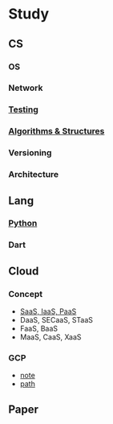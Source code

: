 # Study

## CS
### OS
### Network
### [Testing](https://github.com/AshbeeKim/cs-archive/wiki/Testing)
### [Algorithms & Structures](https://github.com/AshbeeKim/cs-archive/wiki/AlgorithmsAndStructure)
### Versioning
### Architecture


## Lang
### [Python](https://github.com/AshbeeKim/cs-archive/wiki/Python)
### Dart

## Cloud
### Concept
* [SaaS, IaaS, PaaS](https://github.com/AshbeeKim/cs-archive/wiki/Concept-SIPaaS)
* DaaS, SECaaS, STaaS
* FaaS, BaaS
* MaaS, CaaS, XaaS

### GCP
* [note](https://github.com/AshbeeKim/cs-archive/wiki/GCP-note)
* [path](https://github.com/AshbeeKim/cs-archive/wiki/GCP-path)

## Paper
